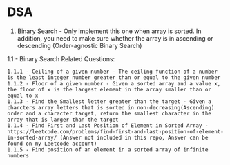 # DSA

1. Binary Search - Only implement this one when array is sorted. In addition, you need to make sure whether the array is in ascending or descending (Order-agnostic Binary Search)

  1.1 - Binary Search Related Questions:
  
    1.1.1 - Ceiling of a given number - The ceiling function of a number is the least integer number greater than or equal to the given number
    1.1.2 - Floor of a given number - Given a sorted array and a value x, the floor of x is the largest element in the array smaller than or equal to x
    1.1.3 - Find the Smallest letter greater than the target - Given a charcters array letters that is sorted in non-decreasing(Ascending) order and a character target, return the smallest character in the array that is larger than the target
    1.1.4 - Find First and Last Position of Element in Sorted Array - https://leetcode.com/problems/find-first-and-last-position-of-element-in-sorted-array/ (Answer not included in this repo, Answer can be found on my Leetcode account)
    1.1.5 - Find position of an element in a sorted array of infinite numbers
    
